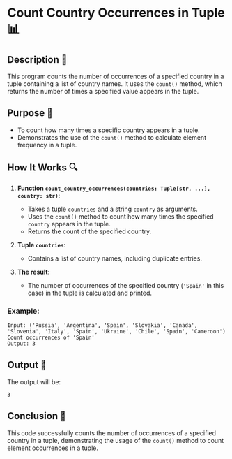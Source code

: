 # Count Country Occurrences in Tuple 📊

## Description 📝

This program counts the number of occurrences of a specified country in a tuple containing a list of country names.
It uses the `count()` method, which returns the number of times a specified value appears in the tuple.

## Purpose 🎯

-   To count how many times a specific country appears in a tuple.
-   Demonstrates the use of the `count()` method to calculate element frequency in a tuple.

## How It Works 🔍

1. **Function `count_country_occurrences(countries: Tuple[str, ...], country: str)`**:

    - Takes a tuple `countries` and a string `country` as arguments.
    - Uses the `count()` method to count how many times the specified `country` appears in the tuple.
    - Returns the count of the specified country.

2. **Tuple `countries`**:

    - Contains a list of country names, including duplicate entries.

3. **The result**:
    - The number of occurrences of the specified country (`'Spain'` in this case) in the tuple is calculated and printed.

### Example:

```
Input: ('Russia', 'Argentina', 'Spain', 'Slovakia', 'Canada', 'Slovenia', 'Italy', 'Spain', 'Ukraine', 'Chile', 'Spain', 'Cameroon')
Count occurrences of 'Spain'
Output: 3
```

## Output 📜

The output will be:

```
3
```

## Conclusion 🚀

This code successfully counts the number of occurrences of a specified country in a tuple, demonstrating the usage of the `count()` method to count element occurrences in a tuple.
